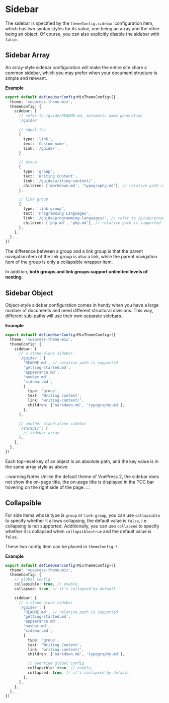 # Sidebar

The sidebar is specified by the `themeConfig.sidebar` configuration item, which has two syntax styles for its value, one being an array and the other being an object. Of course, you can also explicitly disable the sidebar with `false`.

## Sidebar Array

An array-style sidebar configuration will make the entire site share a common sidebar, which you may prefer when your document structure is simple and relevant.

**Example**

```ts
export default defineUserConfig<MixThemeConfig>({
  theme: 'vuepress-theme-mix',
  themeConfig: {
    sidebar: [
      // refer to /guide/README.md, automatic name generation
      '/guide/'

      // equal to:
      {
        type: 'link',
        text: 'Custom name',
        link: '/guide/',
      }

      // group
      {
        type: 'group',
        text: 'Writing Content',
        link: '/guide/writing-content/',
        children: ['markdown.md', 'typography.md'], // relative path is supported
      },

      // link group
      {
        type: 'link-group',
        text: 'Programming Languages',
        link: '/guide/programming-languages/', // refer to /guide/programming-languages/README.md
        children: ['php.md', 'php.md'], // relative path is supported
      },
    ],
  },
})
```

The difference between a group and a link group is that the parent navigation item of the link group is also a link, while the parent navigation item of the group is only a collapsible wrapper item.

In addition, **both groups and link groups support unlimited levels of nesting**.

## Sidebar Object

Object-style sidebar configuration comes in handy when you have a large number of documents and need different structural divisions. This way, different sub-paths will use their own separate sidebars.

**Example**

```ts
export default defineUserConfig<MixThemeConfig>({
  theme: 'vuepress-theme-mix',
  themeConfig: {
    sidebar: {
      // a stand-alone sidebar
      '/guide/': [
        'README.md', // relative path is supported
        'getting-started.md',
        'appearance.md',
        'navbar.md',
        'sidebar.md',
        {
          type: 'group',
          text: 'Writing Content',
          link: 'writing-content/',
          children: ['markdown.md', 'typography.md'],
        },
      ],

      // another stand-alone sidebar
      '/zh/api/': [
        // sidebar array
      ],
    },
  },
})
```

Each top-level key of an object is an absolute path, and the key value is in the same array style as above.

:::warning Notes
Unlike the default theme of VuePress 2, the sidebar does not show the on-page title, the on-page title is displayed in the TOC bar hovering on the right side of the page.
:::

## Collapsible

For side items whose type is `group` or `link-group`, you can use `collapsible` to specify whether it allows collapsing, the default value is `false`, i.e. collapsing is not supported. Additionally, you can use `collapsed` to specify whether it is collapsed when `collapsible=true` and the default value is `false`.

These two config item can be placed in `themeConfig.*`.

**Example**

```ts
export default defineUserConfig<MixThemeConfig>({
  theme: 'vuepress-theme-mix',
  themeConfig: {
    // global config
    collapsible: true, // enable,
    collapsed: true, // it's collapsed by default

    sidebar: {
      // a stand-alone sidebar
      '/guide/': [
        'README.md', // relative path is supported
        'getting-started.md',
        'appearance.md',
        'navbar.md',
        'sidebar.md',
        {
          type: 'group',
          text: 'Writing Content',
          link: 'writing-content/',
          children: ['markdown.md', 'typography.md'],

          // override global config
          collapsible: true, // enable,
          collapsed: true, // it's collapsed by default
        },
      ],
    },
  },
})
```
